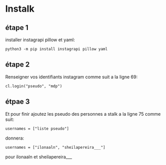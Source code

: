# Instalk

## étape 1
installer instagrapi pillow et yaml:
```
python3 -m pip install instagrapi pillow yaml
```

## étape 2
Renseigner vos identifiants instagram comme suit a la ligne 69:
```
cl.login("pseudo", "mdp")
```

## étpae 3
Et pour finir ajoutez les pseudo des personnes a stalk a la ligne 75 comme suit:
```
usernames = ["liste pseudo"]
```
donnera: 
```
usernames = ["ilonaaln", "sheilapereira___"]
```
pour ilonaaln et sheilapereira___
